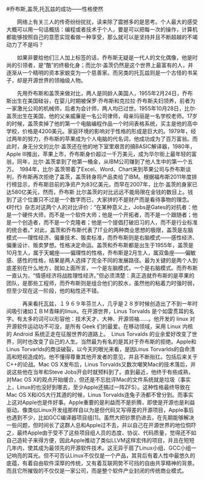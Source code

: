  #乔布斯,盖茨,托瓦兹的成功——性格使然
 
　　网络上有关三人的传奇纷纷扰扰，读来除了震撼多的是思考。个人最大的感受大概可以用一句话概括：编程或者技术于个人，要是可以把每一次的操作，计算机都能够按照自己的意愿实现看做一种享受，那么就可以是坚持并且不断超越的不竭动力了不是吗？

　　如果非要给他们三人加上标签的话，乔布斯无疑是一代人的文化偶像，他是时尚的引领者，是“酷”的终极化身；而比尔·盖茨仍然是这个世界上最富有的人，并逐渐从一个精明的资本家蜕变为一个慈善家。而另类的托瓦兹则是一个古怪的书呆子，却是开源世界的领袖级人物。

　　先用乔布斯和盖茨来做对比，两人是同龄人美国人，1955年2月24日，乔布斯出生在美国硅谷，在婴儿时期被保罗·乔布斯和克拉拉·乔布斯夫妇领养，前者为一家激光公司的机械师，后者为会计师，两人均已过世。1955年10月28日，比尔·盖茨出生在美国，他的父亲威廉是一名公司律师，母亲玛丽是一名学校老师。17岁的时候，盖茨卖掉了他的第一个电脑编程作品一个时间表格系统，买主是他的高中学校，价格是4200美元。家庭环境的影响对于性格的形成是巨大的。1979年，经过两年的努力，乔布斯的苹果成为个人电脑的代名词，他成功成为了百万富翁。而此时，身无分文的比尔·盖茨还在他的地下室里艰苦的搞BASIC解译器，1980年，Apple III推出，苹果上市，乔布斯身价超过一千万美元，成为华尔街上最年轻的富翁，同年，比尔·盖茨拿到了他第一桶金，从IBM公司赚到了他人生中的第一个五万。　1984年，比尔·盖茨带着了Excel、Word、Chart来到苹果公司与乔布斯谈判，乔布斯再次拒绝了盖茨，盖茨转身将产品卖给了IBM。根据福布斯2011年度排行榜显示，乔布斯目前的净资产为83亿美元，而早在2007年，比尔·盖茨的身家已达580亿美元，然而，乔布斯 比尔盖茨的对比远远不能局限在金钱的数目上。钱到了这个位置只不过是一个数字而已，大家拼的不是财产而是看待事物的理念。《时代》杂志对这两个人的对比评价：“在某种意义上，Jobs是Gates的对抗者：他是一个硬件大师，而不是一个软件大师；他是一个开拓者，而不是一个跟随者；他是一个创造者，而不是一个克隆者；他是一个提倡打破旧习的人，而不是行业标准的统合者。” 对此，盖茨和乔布斯代表了IT业的两种商业思想的极限，盖茨是左脑模式——理性经济、偏重技术、贩卖标准，而乔布斯则是右脑模式——感性经济、偏重设计、贩卖梦想。性格决定命运。盖茨和乔布斯都是出生于1955年，盖茨是10月生人，属于天蝎座——偏理性的性格，乔布斯是2月生人，属双鱼座——偏敏感、感性的性格，结果是两人选择了完全不同的发展路径。最为关键的是两个人到底差别在什么地方，就如上面所言，一个是左脑模式，一个是右脑模式。而乔布斯一直认为，“情感经济将战胜理性经济。”但必须清楚：真正造就乔布斯的是苹果的团队，是那些工程师，而乔布斯则是组合他们的胶水，虽然他的粘着力时强时弱，但至少现在这一阶段，他的粘性还不错。

　　　再来看托瓦兹，１９６９年芬兰人，几乎是２８岁时候创造出了不到一年时间吸引诸如ＩＢＭ青睐的linux。在开源世界，Linus Torvalds 是个如雷贯耳的名字。有太多的词可以形容他：技术天才、大神、开源领袖……。他开发的 linux 对开源软件运动功不可没，是所有 Geek 们的最爱。在移动领域，采用 Linux 内核的 Android 系统正走在征服世界的道路上。　Linus Torvalds 的业余爱好改变了世界，同时也改变了自己的人生。当然最为有名的是其对于乔布斯的拒绝。Apple和Linus Torvarlds的商谈破裂，以今天的眼光来看，是因Linus Torvarlds的自命清高和短视造成的。他不懂得尊重其他开发者的意见，并且不断抬扛。包括后来关于C++的论战。Mac OS X发布后，Linus Torvalds又数次嘲笑Mac的技术落后，并说这些他在当年和Steve Jobs开会时就预料到了。直到最近，他终于有些成熟，对Mac OS X的观点开始缓合，但还是不忘批评Mac的文件系统就是垃圾（事实上，Linux的也没好到哪去，至少Apple还搞过一阵ZFS）。这种性格最终导致在Mac OS X和iOS大行其道的时候，Linus Torvalds连兔子汤都不曾分到。而事实上这对Apple也是件好事。Apple重要的是利益而不是折腾，即使是开源也是利益驱动。像类似Linux开发组那样自以为是但代码又写得差的开源项目，Apple事后也遇到不少，比如GCC编译器项目组[1]。虽然大把钞票扔进去，在先期能够解决一些问题，但时间长了这群人总和Apple过不去，并以自己在开源世界的地位恫吓之，最终Apple由于受不了这些项目组人员的态度、协议、代码质量，觉得还不如自己造轮子来得方便，因此Apple推动了类似LLVM这样宏伟的项目，并且在短短几年内，使其成为最领先的开源软件技术。这无异于扇了Linux小组、GCC小组一记响亮的耳光。但不可否认Linux不仅仅是一个产品，其背后有着人性中最悠久的底蕴，有着自由软件深厚的传统，又有着互联网势不可挡的自由共享精神的背景。而且它所摧毁的不仅仅是一家公司，而是整个软件产业封闭的传统商业模式。
